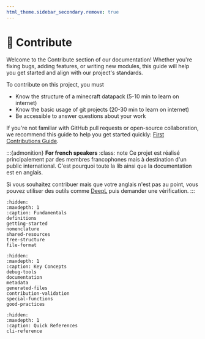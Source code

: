```yaml
---
html_theme.sidebar_secondary.remove: true
---
```


# 🤝 Contribute

Welcome to the Contribute section of our documentation! Whether you're fixing bugs, adding features, or writing new modules, this guide will help you get started and align with our project's standards.

To contribute on this project, you must

- Know the structure of a minecraft datapack (5-10 min to learn on internet)
- Know the basic usage of git projects (20-30 min to learn on internet)
- Be accessible to answer questions about your work

If you're not familiar with GitHub pull requests or open-source collaboration, we recommend this guide to help you get started quickly: [First Contributions Guide](https://github.com/firstcontributions/first-contributions/blob/main/README.md).

:::{admonition} **For french speakers**
:class: note
Ce projet est réalisé principalement par des membres francophones mais à destination d'un public international. C'est pourquoi toute la lib ainsi que la documentation est en anglais.

Si vous souhaitez contribuer mais que votre anglais n'est pas au point, vous pouvez utiliser des outils comme [DeepL](https://DeepL.com) puis demander une vérification.
:::


````{toctree}
:hidden:
:maxdepth: 1
:caption: Fundamentals
definitions
getting-started
nomenclature
shared-resources
tree-structure
file-format
````

````{toctree}
:hidden:
:maxdepth: 1
:caption: Key Concepts
debug-tools
documentation
metadata
generated-files
contribution-validation
special-functions
good-practices
````

````{toctree}
:hidden:
:maxdepth: 1
:caption: Quick References
cli-reference
````

